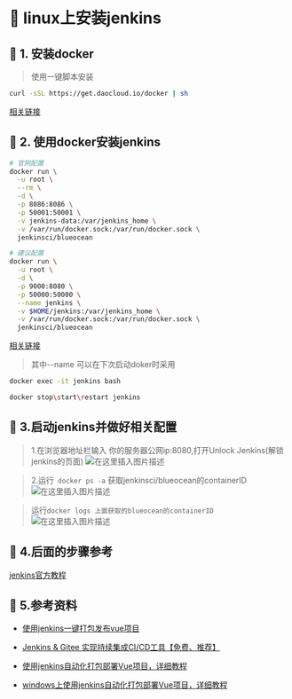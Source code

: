 # :green_book: linux上安装jenkins

## :paperclip: 1. 安装docker
> 使用一键脚本安装
```sh
curl -sSL https://get.daocloud.io/docker | sh
```
[相关链接](https://www.runoob.com/docker/centos-docker-install.html)

## :paperclip: 2. 使用docker安装jenkins

```sh
# 官网配置
docker run \
  -u root \
  --rm \
  -d \
  -p 8086:8086 \
  -p 50001:50001 \
  -v jenkins-data:/var/jenkins_home \
  -v /var/run/docker.sock:/var/run/docker.sock \
  jenkinsci/blueocean
```
```sh
# 建议配置
docker run \
  -u root \
  -d \
  -p 9000:8080 \
  -p 50000:50000 \
  --name jenkins \
  -v $HOME/jenkins:/var/jenkins_home \
  -v /var/run/docker.sock:/var/run/docker.sock \
  jenkinsci/blueocean
```
[相关链接](https://www.jenkins.io/zh/doc/book/installing/)
> 其中--name 可以在下次启动doker时采用
```sh
docker exec -it jenkins bash

docker stop\start\restart jenkins

```
## :paperclip: 3.启动jenkins并做好相关配置
>1.在浏览器地址栏输入 你的服务器公网ip:8080,打开Unlock Jenkins(解锁jenkins的页面)
![在这里插入图片描述](https://img-blog.csdnimg.cn/6e89e4338b8946cc8f61be8a83483579.png?x-oss-process=image/watermark,type_ZmFuZ3poZW5naGVpdGk,shadow_10,text_aHR0cHM6Ly9ibG9nLmNzZG4ubmV0L2xpeGlhb2xvbmcyNDAwMzU=,size_16,color_FFFFFF,t_70)


>2.运行` docker ps -a` 获取jenkinsci/blueocean的containerID
![在这里插入图片描述](https://img-blog.csdnimg.cn/8f84cf9b31b04021bdfc4d8de5192c8c.png?x-oss-process=image/watermark,type_ZmFuZ3poZW5naGVpdGk,shadow_10,text_aHR0cHM6Ly9ibG9nLmNzZG4ubmV0L2xpeGlhb2xvbmcyNDAwMzU=,size_16,color_FFFFFF,t_70)


> 运行`docker logs 上面获取的blueocean的containerID `
![在这里插入图片描述](https://img-blog.csdnimg.cn/df2d8860779c428e9ec9380209f7e34e.png?x-oss-process=image/watermark,type_ZmFuZ3poZW5naGVpdGk,shadow_10,text_aHR0cHM6Ly9ibG9nLmNzZG4ubmV0L2xpeGlhb2xvbmcyNDAwMzU=,size_16,color_FFFFFF,t_70)

## :paperclip: 4.后面的步骤参考
[jenkins官方教程](https://www.jenkins.io/zh/doc/tutorials/build-a-node-js-and-react-app-with-npm/#setup-wizard)

## :paperclip: 5.参考资料
- [使用jenkins一键打包发布vue项目](https://www.cnblogs.com/guojikun/p/14749634.html)

- [Jenkins & Gitee 实现持续集成CI/CD工具【免费、推荐】](https://blog.csdn.net/zy1281539626/article/details/115180811)

- [使用jenkins自动化打包部署Vue项目，详细教程](https://www.jianshu.com/p/1d07b986ab2c)

- [windows上使用jenkins自动化打包部署Vue项目，详细教程](https://blog.csdn.net/cxx619/article/details/92833024)

